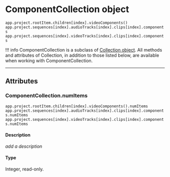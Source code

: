 # ComponentCollection object

`app.project.rootItem.children[index].videoComponents()`
<br/>
`app.project.sequences[index].audioTracks[index].clips[index].components`
<br/>
`app.project.sequences[index].videoTracks[index].clips[index].components`
<br/>

!!! info
    ComponentCollection is a subclass of [Collection object](collection.md). All methods and attributes of Collection, in addition to those listed below, are available when working with ComponentCollection.

---

## Attributes

### ComponentCollection.numItems

`app.project.rootItem.children[index].videoComponents().numItems`
<br/>
`app.project.sequences[index].audioTracks[index].clips[index].components.numItems`
<br/>
`app.project.sequences[index].videoTracks[index].clips[index].components.numItems`
<br/>

#### Description

*add a description*

#### Type

Integer, read-only.

